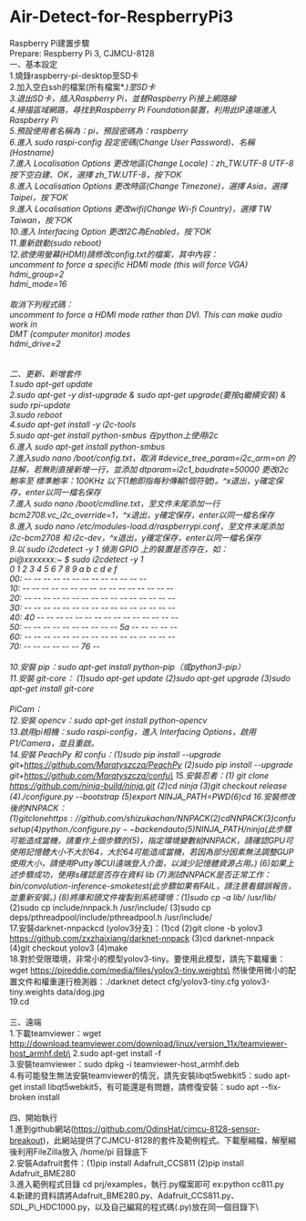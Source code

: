 # Air-Detect-for-RespberryPi3

Raspberry Pi建置步驟\
Prepare: Respberry Pi 3, CJMCU-8128\
一、基本設定\
1.燒錄raspberry-pi-desktop至SD卡\
2.加入空白ssh的檔案(所有檔案*.*)至SD卡\
3.退出SD卡，插入Raspberry Pi，並替Raspberry Pi接上網路線\
4.掃描區域網路，尋找到Raspberry Pi Foundation裝置，利用此IP遠端進入Raspberry Pi\
5.預設使用者名稱為：pi，預設密碼為：raspberry\
6.進入 sudo raspi-config 設定密碼(Change User Password)、名稱(Hostname)\
7.進入 Localisation Options 更改地區(Change Locale)：zh_TW.UTF-8 UTF-8 按下空白建、OK，選擇 zh_TW.UTF-8，按下OK\
8.進入 Localisation Options 更改時區(Change Timezone)，選擇 Asia，選擇 Taipei，按下OK\
9.進入 Localisation Options 更改wifi(Change Wi-fi Country)，選擇 TW Taiwan，按下OK\
10.進入 Interfacing Option 更改I2C為Enabled，按下OK\
11.重新啟動(sudo reboot)\
12.欲使用螢幕(HDMI)請修改config.txt的檔案，其中內容：\
uncomment to force a specific HDMI mode (this will force VGA)\
hdmi_group=2\
hdmi_mode=16\
\
取消下列程式碼：\
uncomment to force a HDMI mode rather than DVI. This can make audio work in\
DMT (computer monitor) modes\
hdmi_drive=2\
\
\
二、更新、新增套件\
1.sudo apt-get update\
2.sudo apt-get -y dist-upgrade & sudo apt-get upgrade(要按q繼續安裝) & sudo rpi-update\
3.sudo reboot\
4.sudo apt-get install -y i2c-tools\
5.sudo apt-get install python-smbus 在python上使用i2c\
6.進入 sudo apt-get install python-smbus\
7.進入sudo nano /boot/config.txt，取消 #device_tree_param=i2c_arm=on 的註解，若無則直接新增一行，並添加 dtparam=i2c1_baudrate=50000 更改i2c鮑率至 標準鮑率：100KHz 以下(1鮑即指每秒傳輸1個符號)。^x退出，y確定保存，enter以同一檔名保存\
7.進入 sudo nano /boot/cmdline.txt，至文件末尾添加一行 bcm2708.vc_i2c_override=1，^x退出，y確定保存，enter以同一檔名保存\
8.進入 sudo nano /etc/modules-load.d/raspberrypi.conf，至文件末尾添加 i2c-bcm2708 和 i2c-dev，^x退出，y確定保存，enter以同一檔名保存\
9.以 sudo i2cdetect -y 1 偵測 GPIO 上的裝置是否存在，如：\
pi@xxxxxxx:~ $ sudo i2cdetect -y 1\
     0  1  2  3  4  5  6  7  8  9  a  b  c  d  e  f\
00:          -- -- -- -- -- -- -- -- -- -- -- -- --\
10: -- -- -- -- -- -- -- -- -- -- -- -- -- -- -- --\
20: -- -- -- -- -- -- -- -- -- -- -- -- -- -- -- --\
30: -- -- -- -- -- -- -- -- -- -- -- -- -- -- -- --\
40: 40 -- -- -- -- -- -- -- -- -- -- -- -- -- -- --\
50: -- -- -- -- -- -- -- -- -- -- 5a -- -- -- -- --\
60: -- -- -- -- -- -- -- -- -- -- -- -- -- -- -- --\
70: -- -- -- -- -- -- 76 --\
\
10.安裝 pip：sudo apt-get install python-pip（或python3-pip）\
11.安裝 git-core： (1)sudo apt-get update (2)sudo apt-get upgrade (3)sudo apt-get install git-core\
\
PiCam：\
12.安裝 opencv：sudo apt-get install python-opencv\
13.啟用pi相機：sudo raspi-config，進入 Interfacing Options，啟用 P1/Camera，並且重啟。\
14.安裝 PeachPy  和  confu：(1)sudo pip install --upgrade git+https://github.com/Maratyszcza/PeachPy (2)sudo pip install --upgrade git+https://github.com/Maratyszcza/confu\
15.安裝忍者：(1) git clone https://github.com/ninja-build/ninja.git (2)cd ninja (3)git checkout release (4)./configure.py --bootstrap (5)export NINJA_PATH=$PWD (6)cd\
16.安裝修改後的 NNPACK：(1)git clone https://github.com/shizukachan/NNPACK (2)cd NNPACK (3)confu setup (4)python ./configure.py --backend auto (5)$NINJA_PATH/ninja(此步驟可能造成當機，請重作上個步驟的(5)，指定環境變數給NNPACK，請確認GPU可使用記憶體大小不大於64，大於64可能造成當機，若因為部分因素無法調整GUP使用大小，請使用Putty等CUI遠端登入介面，以減少記憶體資源占用。) (6)如果上述步驟成功，使用ls確認是否存在資料 lib (7)測試NNPACK是否正常工作：bin/convolution-inference-smoketest(此步驟如果有FAIL，請注意看錯誤報告，並重新安裝。) (8)將庫和頭文件複製到系統環境：(1)sudo cp -a lib/* /usr/lib/ (2)sudo cp include/nnpack.h /usr/include/ (3)sudo cp deps/pthreadpool/include/pthreadpool.h /usr/include/\
17.安裝darknet-nnpackcd (yolov3分支)：(1)cd (2)git clone -b yolov3 https://github.com/zxzhaixiang/darknet-nnpack (3)cd darknet-nnpack (4)git checkout yolov3 (4)make\
18.對於受限環境，非常小的模型yolov3-tiny。要使用此模型，請先下載權重：wget https://pjreddie.com/media/files/yolov3-tiny.weights\
然後使用微小的配置文件和權重運行檢測器：./darknet detect cfg/yolov3-tiny.cfg yolov3-tiny.weights data/dog.jpg\
19.cd\
\
三、遠端\
1.下載teamviewer：wget http://download.teamviewer.com/download/linux/version_11x/teamviewer-host_armhf.deb\
2.sudo apt-get install -f\
3.安裝teamviewer：sudo dpkg -i teamviewer-host_armhf.deb\
4.有可能發生無法安裝teamviewer的情況，請先安裝libqt5webkit5：sudo apt-get install libqt5webkit5，有可能還是有問題，請修復安裝：sudo apt --fix-broken install\
\
四、開始執行\
1.進到github網站(https://github.com/OdinsHat/cjmcu-8128-sensor-breakout)，此網站提供了CJMCU-8128的套件及範例程式。下載壓縮檔，解壓縮後利用FileZilla放入 /home/pi 目錄底下\
2.安裝Adafruit套件：(1)pip install Adafruit_CCS811 (2)pip install Adafruit_BME280\
3.進入範例程式目錄 cd prj/examples，執行.py檔案即可 ex:python cc811.py\
4.新建的資料請將Adafruit_BME280.py、Adafruit_CCS811.py、SDL_Pi_HDC1000.py，以及自己編寫的程式碼(.py)放在同一個目錄下\
